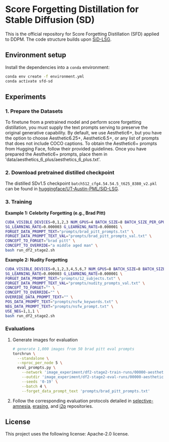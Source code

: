 # Score Forgetting Distillation for Stable Diffusion (SD)

This is the official repository for Score Forgetting Distillation (SFD) applied to DDPM. The code structure builds upon [SiD-LSG](https://github.com/mingyuanzhou/SiD-LSG).

## Environment setup
Install the dependencies into a `conda` environment:
```bash
conda env create -f environment.yml
conda activate sfd-sd
```

## Experiments

### 1. Prepare the Datasets

To finetune from a pretrained model and perform score forgetting distillation, you must supply the text prompts serving to preserve the original generative capability. By default, we use Aesthetic6+, but you have the option to choose Aesthetic6.25+, Aesthetic6.5+, or any list of prompts that does not include COCO captions. To obtain the Aesthetic6+ prompts from Hugging Face, follow their provided guidelines. Once you have prepared the Aesthetic6+ prompts, place them in 'data/aesthetics_6_plus/aesthetics_6_plus.txt'.

### 2. Download pretrained distilled checkpoint 

The distilled SDv1.5 checkpoint `batch512_cfg4.54.54.5_t625_8380_v2.pkl` can be found in [huggingface/UT-Austin-PML/SiD-LSG](https://huggingface.co/UT-Austin-PML/SiD-LSG/tree/main).

### 3. Training
   **Example 1: Celebrity Forgetting (e.g., Brad Pitt)**
   ```bash
   CUDA_VISIBLE_DEVICES=0,1,2,3 NUM_GPUS=4 BATCH_SIZE=8 BATCH_SIZE_PER_GPU=2 \
   SG_LEARNING_RATE=0.000003 G_LEARNING_RATE=0.000001 \
   FORGET_DATA_PROMPT_TEXT="prompts/brad_pitt_prompts.txt" \
   FORGET_DATA_PROMPT_TEXT_VAL="prompts/brad_pitt_prompts_val.txt" \
   CONCEPT_TO_FORGET="brad pitt" \
   CONCEPT_TO_OVERRIDE="a middle aged man" \
   bash run_df2_stage2.sh
   ```

   **Example 2: Nudity Forgetting**
   ```bash
   CUDA_VISIBLE_DEVICES=0,1,2,3,4,5,6,7 NUM_GPUS=8 BATCH_SIZE=8 BATCH_SIZE_PER_GPU=1 \
   SG_LEARNING_RATE=0.000003 G_LEARNING_RATE=0.000001 \
   FORGET_DATA_PROMPT_TEXT="prompts/12_subjects.txt" \
   FORGET_DATA_PROMPT_TEXT_VAL="prompts/nudity_prompts_val.txt" \
   CONCEPT_TO_FORGET="" \
   CONCEPT_TO_OVERRIDE="" \
   OVERRIDE_DATA_PROMPT_TEXT="" \
   POS_DATA_PROMPT_TEXT="prompts/nsfw_keywords.txt" \
   NEG_DATA_PROMPT_TEXT="prompts/nsfw_prompt.txt" \
   USE_NEG=1,1,1 \
   bash run_df2_stage2.sh
   ```

### Evaluations
1. Generate images for evaluation
    ```bash
    # generate 1,000 images from 50 brad pitt eval prompts
    torchrun \
      --standalone \
      --nproc_per_node 5 \
      eval_prompts.py \
        --network 'image_experiment/df2-stage2-train-runs/00000-aesthetics-text_cond-glr1e-06-lr3e-06-initsigma625-gpus8-alpha1.0-batch8-tmax980-fp16/network-snapshot-1.000000-000100.pkl' \
        --outdir 'image_experiment/df2-stage2-eval-runs/00000-aesthetics-text_cond-glr1e-06-lr3e-06-initsigma625-gpus8-alpha1.0-batch8-tmax980-fp16/giphy_eval_000100' \
        --seeds '0-19' \
        --batch 4 \
        --forget_data_prompt_text 'prompts/brad_pitt_prompts.txt'
    ```
2. Follow the corresponding evaluation protocols detailed in [selective-amnesia](https://github.com/clear-nus/selective-amnesia), [erasing](https://github.com/rohitgandikota/erasing), and [i2p](https://github.com/ml-research/i2p) repositories.

## License

This project uses the following license: Apache-2.0 license.
